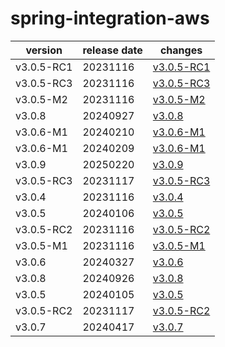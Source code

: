 # spring-integration-aws	


|version|release date|changes|
|---|---|---|
|v3.0.5-RC1|20231116|[v3.0.5-RC1](./v3.0.5-RC1-20231116.md)|
|v3.0.5-RC3|20231116|[v3.0.5-RC3](./v3.0.5-RC3-20231116.md)|
|v3.0.5-M2|20231116|[v3.0.5-M2](./v3.0.5-M2-20231116.md)|
|v3.0.8|20240927|[v3.0.8](./v3.0.8-20240927.md)|
|v3.0.6-M1|20240210|[v3.0.6-M1](./v3.0.6-M1-20240210.md)|
|v3.0.6-M1|20240209|[v3.0.6-M1](./v3.0.6-M1-20240209.md)|
|v3.0.9|20250220|[v3.0.9](./v3.0.9-20250220.md)|
|v3.0.5-RC3|20231117|[v3.0.5-RC3](./v3.0.5-RC3-20231117.md)|
|v3.0.4|20231116|[v3.0.4](./v3.0.4-20231116.md)|
|v3.0.5|20240106|[v3.0.5](./v3.0.5-20240106.md)|
|v3.0.5-RC2|20231116|[v3.0.5-RC2](./v3.0.5-RC2-20231116.md)|
|v3.0.5-M1|20231116|[v3.0.5-M1](./v3.0.5-M1-20231116.md)|
|v3.0.6|20240327|[v3.0.6](./v3.0.6-20240327.md)|
|v3.0.8|20240926|[v3.0.8](./v3.0.8-20240926.md)|
|v3.0.5|20240105|[v3.0.5](./v3.0.5-20240105.md)|
|v3.0.5-RC2|20231117|[v3.0.5-RC2](./v3.0.5-RC2-20231117.md)|
|v3.0.7|20240417|[v3.0.7](./v3.0.7-20240417.md)|

